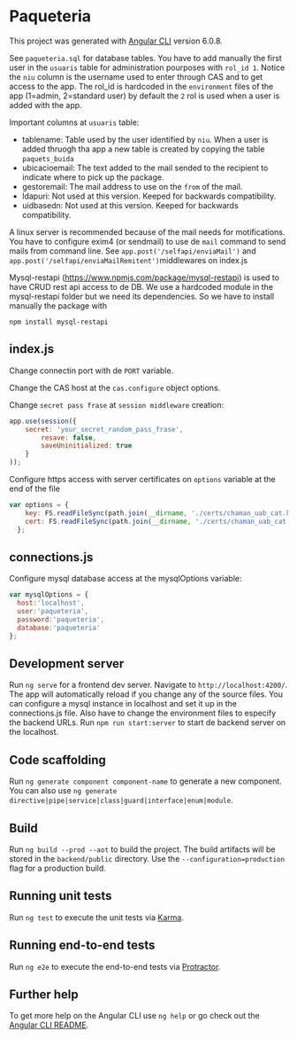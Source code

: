 # Paqueteria

This project was generated with [Angular CLI](https://github.com/angular/angular-cli) version 6.0.8.

See `paqueteria.sql` for database tables.
You have to add manually the first user in the `usuaris` table for administration pourposes with `rol_id 1`. Notice the `niu` column is the username used to enter through CAS and to get access to the app. The rol_id is hardcoded in the `environment` files of the app (1=admin, 2=standard user) by default the `2` rol is used when a user is added with the app.

Important columns at `usuaris` table:
* tablename: Table used by the user identified by `niu`. When a user is added thruogh tha app a new table is created by copying the table `paquets_buida` 
* ubicacioemail: The text added to the mail sended to the recipient to indicate where to pick up the package.
* gestoremail: The mail address to use on the `from` of the mail.
* ldapuri: Not used at this version. Keeped for backwards compatibility.
* uidbasedn: Not used at this version. Keeped for backwards compatibility.

A linux server is recommended because of the mail needs for motifications.
You have to configure exim4 (or sendmail) to use de `mail` command to send mails from command line. See `app.post('/selfapi/enviaMail')` and `app.post('/selfapi/enviaMailRemitent')`middlewares on index.js

Mysql-restapi (https://www.npmjs.com/package/mysql-restapi) is used to have CRUD rest api access to de DB. We use a hardcoded module in the mysql-restapi folder but we need its dependencies. So we have to install manually the package with 
```
npm install mysql-restapi
```

## index.js

Change connectin port with de `PORT` variable.

Change the CAS host at the `cas.configure` object options.

Change `secret pass frase` at `session middleware` creation:

```javascript
app.use(session({
	secret: 'your_secret_random_pass_frase',
        resave: false,
        saveUninitialized: true
	}
));
```

Configure https access with server certificates on `options` variable at the end of the file

```javascript
var options = {
    key: FS.readFileSync(path.join(__dirname, './certs/chaman_uab_cat.key')),
    cert: FS.readFileSync(path.join(__dirname, './certs/chaman_uab_cat.crt'))
  };
```
## connections.js
Configure mysql database access at the mysqlOptions variable:

```javascript
var mysqlOptions = {
  host:'localhost',
  user:'paqueteria',
  password:'paqueteria',
  database:'paqueteria'
};
```

## Development server

Run `ng serve` for a frontend dev server. Navigate to `http://localhost:4200/`. The app will automatically reload if you change any of the source files. You can configure a mysql instance in localhost and set it up in the connections.js file. Also have to change the environment files to especify the backend URLs.
Run `npm run start:server` to start de backend server on the localhost.

## Code scaffolding

Run `ng generate component component-name` to generate a new component. You can also use `ng generate directive|pipe|service|class|guard|interface|enum|module`.

## Build

Run `ng build --prod --aot` to build the project. The build artifacts will be stored in the `backend/public` directory. Use the `--configuration=production` flag for a production build.

## Running unit tests

Run `ng test` to execute the unit tests via [Karma](https://karma-runner.github.io).

## Running end-to-end tests

Run `ng e2e` to execute the end-to-end tests via [Protractor](http://www.protractortest.org/).

## Further help

To get more help on the Angular CLI use `ng help` or go check out the [Angular CLI README](https://github.com/angular/angular-cli/blob/master/README.md).
